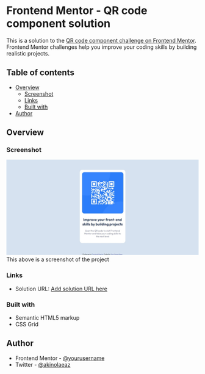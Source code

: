 # Frontend Mentor - QR code component solution

This is a solution to the [QR code component challenge on Frontend Mentor](https://www.frontendmentor.io/challenges/qr-code-component-iux_sIO_H). Frontend Mentor challenges help you improve your coding skills by building realistic projects. 

## Table of contents

- [Overview](#overview)
  - [Screenshot](#screenshot)
  - [Links](#links)
  - [Built with](#built-with)
- [Author](#author)

## Overview

### Screenshot

![](./screenshot.jpeg)
This above is a screenshot of the project
### Links

- Solution URL: [Add solution URL here](https://github.com/BigEaz01/QR-code-Design)

### Built with

- Semantic HTML5 markup
- CSS Grid

## Author

- Frontend Mentor - [@yourusername](https://www.frontendmentor.io/profile/yourusername)
- Twitter - [@akinolaeaz](https://www.twitter.com/akinolaeaz)